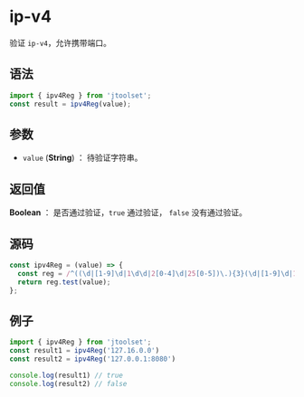 
# ip-v4

验证 `ip-v4`，允许携带端口。

## 语法

```js
import { ipv4Reg } from 'jtoolset';
const result = ipv4Reg(value);
```

## 参数

- `value` (**String**) ： 待验证字符串。

## 返回值

**Boolean** ： 是否通过验证，`true` 通过验证， `false` 没有通过验证。

## 源码

```js
const ipv4Reg = (value) => {
  const reg = /^((\d|[1-9]\d|1\d\d|2[0-4]\d|25[0-5])\.){3}(\d|[1-9]\d|1\d\d|2[0-4]\d|25[0-5])(?::(?:[0-9]|[1-9][0-9]{1,3}|[1-5][0-9]{4}|6[0-4][0-9]{3}|65[0-4][0-9]{2}|655[0-2][0-9]|6553[0-5]))?$/;
  return reg.test(value);
};
```

## 例子

```js
import { ipv4Reg } from 'jtoolset';
const result1 = ipv4Reg('127.16.0.0')
const result2 = ipv4Reg('127.0.0.1:8080')

console.log(result1) // true
console.log(result2) // false
```
